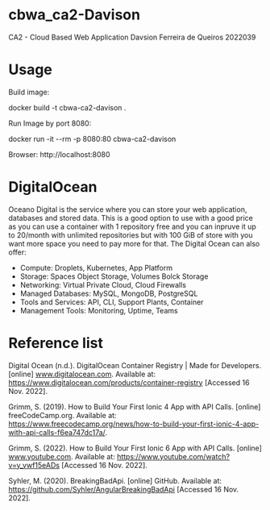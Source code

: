 # cbwa_ca2-Davison
CA2 - Cloud Based Web Application
Davsion Ferreira de Queiros 
2022039

# Usage
Build image:

docker build -t cbwa-ca2-davison .

Run Image by port 8080:

docker run -it --rm -p 8080:80 cbwa-ca2-davison

Browser:
http://localhost:8080

# DigitalOcean

Oceano Digital is the service where you can store your web application, databases and stored data. This is a good option to use with a good price as you can use a container with 1 repository free and you can inpruve it up to 20/month with unlimited repositories but with 100 GiB of store with you want more space you need to pay more for that.
The Digital Ocean can also offer:
- Compute: Droplets, Kubernetes, App Platform
- Storage: Spaces Object Storage, Volumes Bolck Storage
- Networking: Virtual Private Cloud, Cloud Firewalls
- Managed Databases: MySQL, MongoDB, PostgreSQL
- Tools and Services: API, CLI, Support Plants, Container
- Management Tools: Monitoring, Uptime, Teams

# Reference list

Digital Ocean (n.d.). DigitalOcean Container Registry | Made for Developers. [online] www.digitalocean.com. Available at: https://www.digitalocean.com/products/container-registry [Accessed 16 Nov. 2022].

Grimm, S. (2019). How to Build Your First Ionic 4 App with API Calls. [online] freeCodeCamp.org. Available at: https://www.freecodecamp.org/news/how-to-build-your-first-ionic-4-app-with-api-calls-f6ea747dc17a/.

Grimm, S. (2022). How to Build Your First Ionic 6 App with API Calls. [online] www.youtube.com. Available at: https://www.youtube.com/watch?v=y_vwf15eADs [Accessed 16 Nov. 2022].

Syhler, M. (2020). BreakingBadApi. [online] GitHub. Available at: https://github.com/Syhler/AngularBreakingBadApi [Accessed 16 Nov. 2022].
